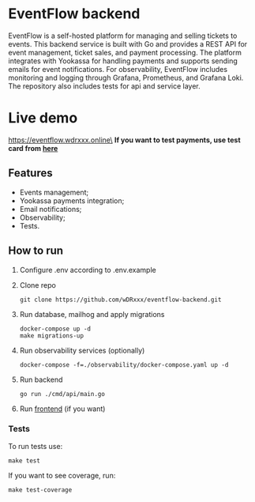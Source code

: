 # EventFlow backend

EventFlow is a self-hosted platform for managing and selling tickets to events. 
This backend service is built with Go and provides a REST API 
for event management, ticket sales, and payment processing. 
The platform integrates with Yookassa for handling payments 
and supports sending emails for event notifications. 
For observability, EventFlow includes monitoring and logging 
through Grafana, Prometheus, and Grafana Loki. 
The repository also includes tests for api and service layer.

# Live demo
https://eventflow.wdrxxx.online\
**If you want to test payments, use test card from [here](https://yookassa.ru/developers/payment-acceptance/testing-and-going-live/testing?lang=en)**

## Features
* Events management;
* Yookassa payments integration;
* Email notifications;
* Observability;
* Tests.

## How to run
1. Configure .env according to .env.example
2. Clone repo
   ```shell
   git clone https://github.com/wDRxxx/eventflow-backend.git
   ```
3. Run database, mailhog and apply migrations
   ```shell
   docker-compose up -d
   make migrations-up
   ```

4. Run observability services (optionally)
   ```shell
   docker-compose -f=./observability/docker-compose.yaml up -d
   ```

5. Run backend
   ```shell
   go run ./cmd/api/main.go
   ```

6. Run [frontend](https://github.com/wDRxxx/eventflow-frontend) (if you want)

### Tests
To run tests use:
```shell
make test
```

If you want to see coverage, run:
```shell
make test-coverage
```